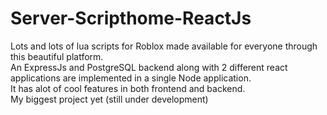 # Server-Scripthome-ReactJs
 Lots and lots of lua scripts for Roblox made available for everyone through this beautiful platform.\
 An ExpressJs and PostgreSQL backend along with 2 different react applications are implemented in a single Node application.\
 It has alot of cool features in both frontend and backend.\
 My biggest project yet (still under development)
